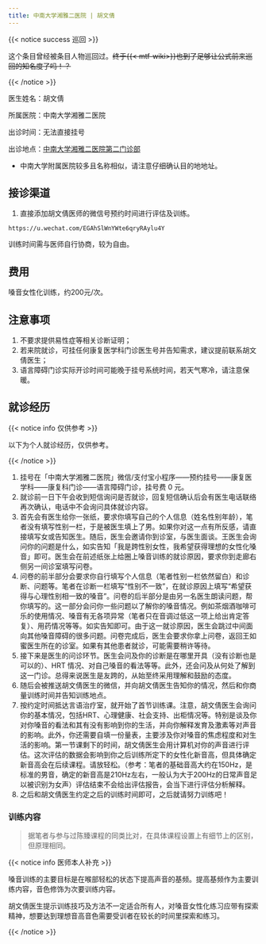 ```yaml
---
title: 中南大学湘雅二医院 | 胡文倩
---
```


{{< notice success 巡回 >}}

这个条目曾经被条目人物巡回过。~~终于{{< mtf-wiki>}}也到了足够让公式前来巡回的知名度了吗！？~~

<!-- 这段话还有一个意思是，这篇文章被医生本人亲自审订过，修改之前请三思。 -->

{{< /notice >}}

医生姓名：胡文倩

所属医院：中南大学湘雅二医院

出诊时间：无法直接挂号

出诊地点：[中南大学湘雅二医院第二门诊部](https://www.amap.com/place/B0FFL50SUH)

- 中南大学附属医院较多且名称相似，请注意仔细确认目的地地址。

## 接诊渠道

1. 直接添加胡文倩医师的微信号预约时间进行评估及训练。

```qrcode
https://u.wechat.com/EGAhSlWnYWte6qryRAylu4Y
```

训练时间需与医师自行协商，较为自由。

## 费用

嗓音女性化训练，约200元/次。

## 注意事项

1. 不要求提供易性症等相关诊断证明；
1. 若来院就诊，可挂任何康复医学科门诊医生号并告知需求，建议提前联系胡文倩医生；
1. 语言障碍门诊实际开诊时间可能晚于挂号系统时间，若天气寒冷，请注意保暖。

## 就诊经历

{{< notice info 仅供参考 >}}

以下为个人就诊经历，仅供参考。

{{< /notice >}}

1. 挂号在「中南大学湘雅二医院」微信/支付宝小程序——预约挂号——康复医学科——康复科门诊——语言障碍门诊，挂号费 0 元。
1. 就诊前一日下午会收到短信询问是否就诊，回复短信确认后会有医生电话联络再次确认，电话中不会询问具体就诊内容。
1. 首先会有医生给你一张纸，要求你填写自己的个人信息（姓名性别年龄），笔者没有填写性别一栏，于是被医生填上了男。如果你对这一点有所反感，请直接填写女或告知医生。随后，医生会邀请你到诊室，与医生面谈。王医生会询问你的问题是什么，如实告知「我是跨性别女性，我希望获得理想的女性化嗓音」即可。医生会在前述纸张上给圈上嗓音训练的就诊原因，要求你到走廊右侧另一间诊室填写问卷。
1. 问卷的前半部分会要求你自行填写个人信息（笔者性别一栏依然留白）和诊断、问题等。笔者在诊断一栏填写“性别不一致”，在就诊原因上填写“希望获得与心理性别相一致的嗓音”。问卷的后半部分是由另一名医生朗读问题，帮你填写的。这一部分会问你一些问题以了解你的嗓音情况。例如茶烟酒咖啡可乐的使用情况、嗓音有无各项异常（笔者只在音调过低这一项上给出肯定答复）、用药情况等等。如实告知即可。由于这一就诊原因，医生会跳过中间面向其他嗓音障碍的很多问题。问卷完成后，医生会要求你拿上问卷，返回王如蜜医生所在的诊室。如果有其他患者就诊，可能需要稍许等待。
1. 接下来是医生的问诊环节。医生会问及你的诊断是在哪里开具（没有诊断也是可以的）、HRT 情况、对自己嗓音的看法等等。此外，还会问及从何处了解到这一门诊。总得来说医生是友跨的，从始至终采用理解和鼓励的态度。
1. 随后会被推送胡文倩医生的微信，并向胡文倩医生告知你的情况，然后和你商量训练时间并告知训练地点。
1. 按约定时间抵达言语治疗室，就开始了首节训练课。注意，胡文倩医生会询问你的基本情况，包括HRT、心理健康、社会支持、出柜情况等。特别是谈及你对你嗓音的看法和其有没有影响到你的生活，并向你解释发育及激素等对声音的影响。此外，你还需要自填一份量表，主要涉及你对嗓音的焦虑程度和对生活的影响。第一节课剩下的时间，胡文倩医生会用计算机对你的声音进行评估。这次评估的数据会影响到你之后训练所定下的女性化新音高，但具体确定新音高会在后续课程。请放轻松。（参考：笔者的基础音高大约在150Hz，是标准的男音，确定的新音高是210Hz左右，一般认为大于200Hz的日常声音足以被识别为女声）评估结束不会给出评估报告，会当下进行评估分析解释。
1. 之后和胡文倩医生约定之后的训练时间即可，之后就请努力训练吧！

### 训练内容

> 据笔者与参与过陈臻课程的同类比对，在具体课程设置上有细节上的区别，但原理相同。

{{< notice info 医师本人补充 >}}

嗓音训练的主要目标是在喉部轻松的状态下提高声音的基频。提高基频作为主要训练内容，音色修饰为次要训练内容。

胡文倩医生提示训练技巧及方法不一定适合所有人，对嗓音女性化练习应带有探索精神，想要达到理想音高音色需要受训者在较长的时间里探索和练习。

{{< /notice >}}
